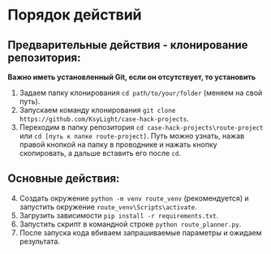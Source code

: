 # Порядок действий

## Предварительные действия - клонирование репозитория:

**Важно иметь установленный Git, если он отсутствует, то установить**

1. Задаем папку клонирования `cd path/to/your/folder` (меняем на свой путь).
2. Запускаем команду клонирования `git clone https://github.com/KsyLight/case-hack-projects`.
3. Переходим в папку репозитория `cd case-hack-projects\route-project` или `cd [путь к папке route-project]`. Путь можно узнать, нажав правой кнопкой на папку в проводнике и нажать кнопку скопировать, а дальше вставить его после `cd`.

## Основные действия:

4. Создать окружение `python -m venv route_venv` (рекомендуется) и запустить окружение `route_venv\Scripts\activate`.
5. Загрузить зависимости `pip install -r requirements.txt`.
6. Запустить скрипт в командной строке `python route_planner.py`.
7. После запуска кода вбиваем запрашиваемые параметры и ожидаем результата.
